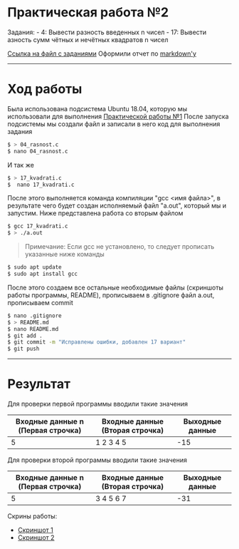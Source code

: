#  Практическая работа №2

Задания: 
    - 4: Вывести разность введенных n чисел
    - 17: Вывести азность сумм чётных и нечётных квадратов n чисел

[Ссылка на файл с заданиями](http://timp.keva.su/TiMP_labs/practice_2.pdf 'Тык')
Оформили отчет по [markdown'у](https://github.com/adam-p/markdown-here/wiki/Markdown-Cheatsheet 'Тык')
________________________________________________
# Ход работы

Была использована подсистема Ubuntu 18.04, которую мы использовали для выполнения [Практической работы №1](https://github.com/mariakholodova/timp/tree/pr1)
После запуска подсистемы мы создали файл и записали в него код для выполнения задания 
```sh
$ > 04_rasnost.c
$ nano 04_rasnost.c
```
И так же
```sh
$ > 17_kvadrati.c
$  nano 17_kvadrati.c
```
После этого выполняется команда компиляции "gcc <имя файла>", в результате чего будет создан исполняемый файл "a.out", который мы и запустим. Ниже представлена работа со вторым файлом
```sh
$ gcc 17_kvadrati.c
$ > ./a.out
```
> Примечание:
> Если gcc не установлено, то следует прописать указанные ниже команды
```sh
$ sudo apt update
$ sudo apt install gcc
```
После этого создаем все остальные необходимые файлы (скриншоты работы программы, README), прописываем в .gitignore файл a.out, прописываем commit
```sh
$ nano .gitignore
$ > README.md
$ nano README.md
$ git add .
$ git commit -m "Исправлены ошибки, добавлен 17 вариант"
$ git push 
```
___________________________
# Результат
Для проверки первой программы вводили такие значения 

| Входные данные n (Первая строчка) | Входные данные (Вторая строчка) |Выходные данные |
| ------ | ------ | ------|
| 5 | 1 2 3 4 5 | -15 |

Для проверки второй программы вводили такие значения 

| Входные данные n (Первая строчка) | Входные данные (Вторая строчка) |Выходные данные |
| ------ | ------ | ------|
| 5 | 3 4 5 6 7 | -31 | 

Скрины работы:
- [Скриншот 1](https://github.com/mariakholodova/timp/blob/pr2/h21.PNG 'Тык')
- [Скриншот 2](https://github.com/mariakholodova/timp/blob/pr2/h22.PNG 'Тык')





